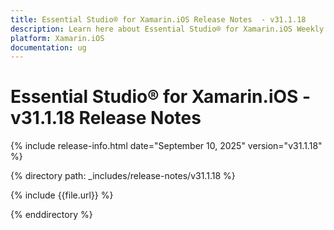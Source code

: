 ```yaml
---
title: Essential Studio® for Xamarin.iOS Release Notes  - v31.1.18
description: Learn here about Essential Studio® for Xamarin.iOS Weekly Nuget Release - Release Notes - v31.1.18
platform: Xamarin.iOS
documentation: ug
---
```


# Essential Studio® for Xamarin.iOS - v31.1.18 Release Notes

{% include release-info.html date="September 10, 2025"  version="v31.1.18" %}

{% directory path: _includes/release-notes/v31.1.18 %}

{% include {{file.url}} %}

{% enddirectory %}